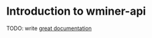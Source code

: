 # Introduction to wminer-api

TODO: write [great documentation](http://jacobian.org/writing/great-documentation/what-to-write/)
